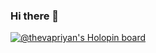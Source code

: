 ### Hi there 👋
[![@thevapriyan's Holopin board](https://holopin.me/thevapriyan)](https://holopin.io/@thevapriyan)
<!--
**Thevapriyan07/Thevapriyan07** is a ✨ _special_ ✨ repository because its `README.md` (this file) appears on your GitHub profile.

Here are some ideas to get you started:

- 🔭 I’m currently working on ...
- 🌱 I’m currently learning ...
- 👯 I’m looking to collaborate on ...
- 🤔 I’m looking for help with ...
- 💬 Ask me about ...
- 📫 How to reach me: ...
- 😄 Pronouns: ...
- ⚡ Fun fact: ...
--[![@thevapriyan's Holopin board](https://holopin.me/thevapriyan)](https://holopin.io/@thevapriyan)
